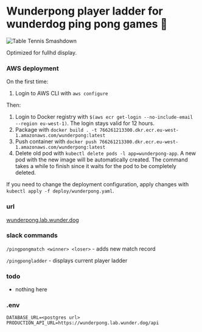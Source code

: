 # Wunderpong player ladder for wunderdog ping pong games 🏓

![Table Tennis Smashdown](https://i.imgur.com/fEtlmrI.png)

Optimized for fullhd display.

### AWS deployment

On the first time:
1. Login to AWS CLI with `aws configure`

Then:
1. Login to Docker registry with `$(aws ecr get-login --no-include-email --region eu-west-1)`. The login stays valid for 12 hours.
2. Package with `docker build . -t 766261213300.dkr.ecr.eu-west-1.amazonaws.com/wunderpong:latest`
3. Push container with `docker push 766261213300.dkr.ecr.eu-west-1.amazonaws.com/wunderpong:latest`
4. Delete old pod with `kubectl delete pods -l app=wunderpong-app`. A new pod with the new image will be automatically created. The command takes a while to finish since it waits for the pod to be completely deleted.

If you need to change the deployment configuration, apply changes with `kubectl apply -f deploy/wunderpong.yaml`.

### url
[wunderpong.lab.wunder.dog](https://wunderpong.lab.wunder.dog/)

### slack commands

`/pingpongmatch <winner> <loser>` -  adds new match record

`/pingpongladder` - displays current player ladder


### todo

* nothing here

### .env
```
DATABASE_URL=<postgres url>
PRODUCTION_API_URL=https://wunderpong.lab.wunder.dog/api
```
